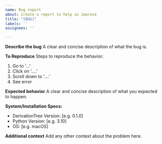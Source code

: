 ```yaml
---
name: Bug report
about: Create a report to help us improve
title: "[BUG]"
labels: ''
assignees: ''

---
```


**Describe the bug**
A clear and concise description of what the bug is.

**To Reproduce**
Steps to reproduce the behavior:
1. Go to '...'
2. Click on '....'
3. Scroll down to '....'
4. See error

**Expected behavior**
A clear and concise description of what you expected to happen.

**System/Installation Specs:**
 - DerivationTree Version: [e.g. 0.1.0]
 - Python Version: [e.g. 3.10]
 - OS: [e.g. macOS]

**Additional context**
Add any other context about the problem here.
